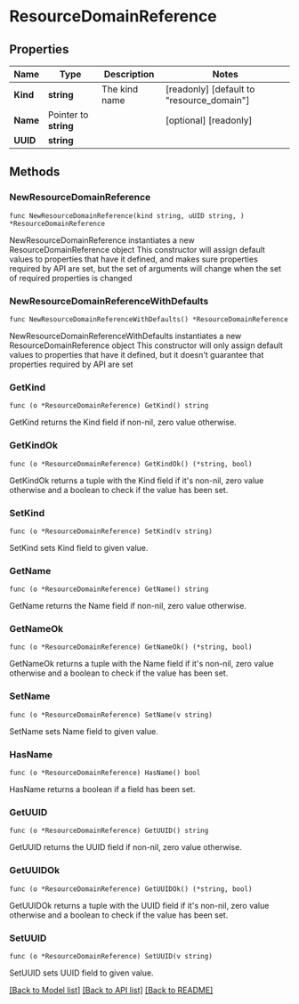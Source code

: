 # ResourceDomainReference

## Properties

Name | Type | Description | Notes
------------ | ------------- | ------------- | -------------
**Kind** | **string** | The kind name | [readonly] [default to "resource_domain"]
**Name** | Pointer to **string** |  | [optional] [readonly] 
**UUID** | **string** |  | 

## Methods

### NewResourceDomainReference

`func NewResourceDomainReference(kind string, uUID string, ) *ResourceDomainReference`

NewResourceDomainReference instantiates a new ResourceDomainReference object
This constructor will assign default values to properties that have it defined,
and makes sure properties required by API are set, but the set of arguments
will change when the set of required properties is changed

### NewResourceDomainReferenceWithDefaults

`func NewResourceDomainReferenceWithDefaults() *ResourceDomainReference`

NewResourceDomainReferenceWithDefaults instantiates a new ResourceDomainReference object
This constructor will only assign default values to properties that have it defined,
but it doesn't guarantee that properties required by API are set

### GetKind

`func (o *ResourceDomainReference) GetKind() string`

GetKind returns the Kind field if non-nil, zero value otherwise.

### GetKindOk

`func (o *ResourceDomainReference) GetKindOk() (*string, bool)`

GetKindOk returns a tuple with the Kind field if it's non-nil, zero value otherwise
and a boolean to check if the value has been set.

### SetKind

`func (o *ResourceDomainReference) SetKind(v string)`

SetKind sets Kind field to given value.


### GetName

`func (o *ResourceDomainReference) GetName() string`

GetName returns the Name field if non-nil, zero value otherwise.

### GetNameOk

`func (o *ResourceDomainReference) GetNameOk() (*string, bool)`

GetNameOk returns a tuple with the Name field if it's non-nil, zero value otherwise
and a boolean to check if the value has been set.

### SetName

`func (o *ResourceDomainReference) SetName(v string)`

SetName sets Name field to given value.

### HasName

`func (o *ResourceDomainReference) HasName() bool`

HasName returns a boolean if a field has been set.

### GetUUID

`func (o *ResourceDomainReference) GetUUID() string`

GetUUID returns the UUID field if non-nil, zero value otherwise.

### GetUUIDOk

`func (o *ResourceDomainReference) GetUUIDOk() (*string, bool)`

GetUUIDOk returns a tuple with the UUID field if it's non-nil, zero value otherwise
and a boolean to check if the value has been set.

### SetUUID

`func (o *ResourceDomainReference) SetUUID(v string)`

SetUUID sets UUID field to given value.



[[Back to Model list]](../README.md#documentation-for-models) [[Back to API list]](../README.md#documentation-for-api-endpoints) [[Back to README]](../README.md)



